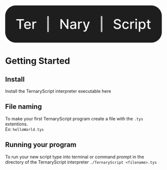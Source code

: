 ![TernaryScript](./logo/logo.svg)
# Getting Started
## Install
Install the TernaryScript interpreter executable here
## File naming
To make your first TernaryScript program create a file with the `.tys` extentions.
<br>
Ex: `helloWorld.tys`
## Running your program
To run your new script type into terminal or command prompt in the directory of the TernaryScript interpreter `./TernaryScript <filename>.tys`
